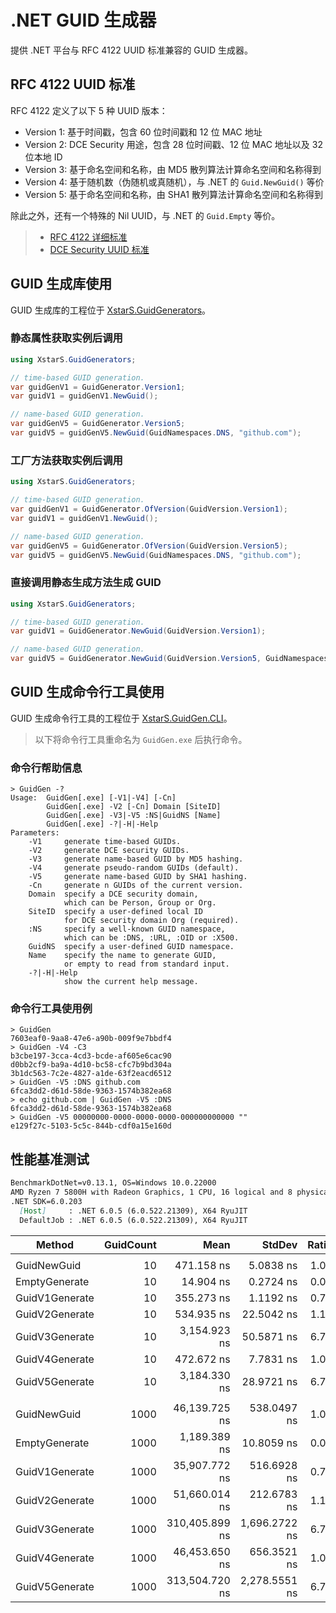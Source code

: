 ﻿# .NET GUID 生成器

提供 .NET 平台与 RFC 4122 UUID 标准兼容的 GUID 生成器。

## RFC 4122 UUID 标准

RFC 4122 定义了以下 5 种 UUID 版本：

* Version 1: 基于时间戳，包含 60 位时间戳和 12 位 MAC 地址
* Version 2: DCE Security 用途，包含 28 位时间戳、12 位 MAC 地址以及 32 位本地 ID
* Version 3: 基于命名空间和名称，由 MD5 散列算法计算命名空间和名称得到
* Version 4: 基于随机数（伪随机或真随机），与 .NET 的 `Guid.NewGuid()` 等价
* Version 5: 基于命名空间和名称，由 SHA1 散列算法计算命名空间和名称得到

除此之外，还有一个特殊的 Nil UUID，与 .NET 的 `Guid.Empty` 等价。

> * [RFC 4122 详细标准](http://www.webdav.org/specs/rfc4122.pdf)
> * [DCE Security UUID 标准](https://pubs.opengroup.org/onlinepubs/9696989899/chap5.htm)

## GUID 生成库使用

GUID 生成库的工程位于 [XstarS.GuidGenerators](XstarS.GuidGenerators)。

### 静态属性获取实例后调用

``` C#
using XstarS.GuidGenerators;

// time-based GUID generation.
var guidGenV1 = GuidGenerator.Version1;
var guidV1 = guidGenV1.NewGuid();

// name-based GUID generation.
var guidGenV5 = GuidGenerator.Version5;
var guidV5 = guidGenV5.NewGuid(GuidNamespaces.DNS, "github.com");
```

### 工厂方法获取实例后调用

``` C#
using XstarS.GuidGenerators;

// time-based GUID generation.
var guidGenV1 = GuidGenerator.OfVersion(GuidVersion.Version1);
var guidV1 = guidGenV1.NewGuid();

// name-based GUID generation.
var guidGenV5 = GuidGenerator.OfVersion(GuidVersion.Version5);
var guidV5 = guidGenV5.NewGuid(GuidNamespaces.DNS, "github.com");
```

### 直接调用静态生成方法生成 GUID

``` C#
using XstarS.GuidGenerators;

// time-based GUID generation.
var guidV1 = GuidGenerator.NewGuid(GuidVersion.Version1);

// name-based GUID generation.
var guidV5 = GuidGenerator.NewGuid(GuidVersion.Version5, GuidNamespaces.DNS, "github.com");
```

## GUID 生成命令行工具使用

GUID 生成命令行工具的工程位于 [XstarS.GuidGen.CLI](XstarS.GuidGen.CLI)。

> 以下将命令行工具重命名为 `GuidGen.exe` 后执行命令。

### 命令行帮助信息

``` CMD
> GuidGen -?
Usage:  GuidGen[.exe] [-V1|-V4] [-Cn]
        GuidGen[.exe] -V2 [-Cn] Domain [SiteID]
        GuidGen[.exe] -V3|-V5 :NS|GuidNS [Name]
        GuidGen[.exe] -?|-H|-Help
Parameters:
    -V1     generate time-based GUIDs.
    -V2     generate DCE security GUIDs.
    -V3     generate name-based GUID by MD5 hashing.
    -V4     generate pseudo-random GUIDs (default).
    -V5     generate name-based GUID by SHA1 hashing.
    -Cn     generate n GUIDs of the current version.
    Domain  specify a DCE security domain,
            which can be Person, Group or Org.
    SiteID  specify a user-defined local ID
            for DCE security domain Org (required).
    :NS     specify a well-known GUID namespace,
            which can be :DNS, :URL, :OID or :X500.
    GuidNS  specify a user-defined GUID namespace.
    Name    specify the name to generate GUID,
            or empty to read from standard input.
    -?|-H|-Help
            show the current help message.
```

### 命令行工具使用例

``` CMD
> GuidGen
7603eaf0-9aa8-47e6-a90b-009f9e7bbdf4
> GuidGen -V4 -C3
b3cbe197-3cca-4cd3-bcde-af605e6cac90
d0bb2cf9-ba9a-4d10-bc58-cfc7b9bd304a
3b1dc563-7c2e-4827-a1de-63f2eacd6512
> GuidGen -V5 :DNS github.com
6fca3dd2-d61d-58de-9363-1574b382ea68
> echo github.com | GuidGen -V5 :DNS
6fca3dd2-d61d-58de-9363-1574b382ea68
> GuidGen -V5 00000000-0000-0000-0000-000000000000 ""
e129f27c-5103-5c5c-844b-cdf0a15e160d
```

## 性能基准测试

``` Markdown
BenchmarkDotNet=v0.13.1, OS=Windows 10.0.22000
AMD Ryzen 7 5800H with Radeon Graphics, 1 CPU, 16 logical and 8 physical cores
.NET SDK=6.0.203
  [Host]     : .NET 6.0.5 (6.0.522.21309), X64 RyuJIT
  DefaultJob : .NET 6.0.5 (6.0.522.21309), X64 RyuJIT
```

|         Method | GuidCount |           Mean |        StdDev | Ratio | RatioSD |
|--------------- |----------:|---------------:|--------------:|------:|--------:|
|                |           |                |               |       |         |
|    GuidNewGuid |        10 |     471.158 ns |     5.0838 ns |  1.00 |    0.00 |
|  EmptyGenerate |        10 |      14.904 ns |     0.2724 ns |  0.03 |    0.00 |
| GuidV1Generate |        10 |     355.273 ns |     1.1192 ns |  0.75 |    0.01 |
| GuidV2Generate |        10 |     534.935 ns |    22.5042 ns |  1.14 |    0.05 |
| GuidV3Generate |        10 |   3,154.923 ns |    50.5871 ns |  6.70 |    0.12 |
| GuidV4Generate |        10 |     472.672 ns |     7.7831 ns |  1.00 |    0.02 |
| GuidV5Generate |        10 |   3,184.330 ns |    28.9721 ns |  6.74 |    0.08 |
|                |           |                |               |       |         |
|    GuidNewGuid |      1000 |  46,139.725 ns |   538.0497 ns |  1.00 |    0.00 |
|  EmptyGenerate |      1000 |   1,189.389 ns |    10.8059 ns |  0.03 |    0.00 |
| GuidV1Generate |      1000 |  35,907.772 ns |   516.6928 ns |  0.78 |    0.01 |
| GuidV2Generate |      1000 |  51,660.014 ns |   212.6783 ns |  1.12 |    0.01 |
| GuidV3Generate |      1000 | 310,405.899 ns | 1,696.2722 ns |  6.73 |    0.09 |
| GuidV4Generate |      1000 |  46,453.650 ns |   656.3521 ns |  1.01 |    0.02 |
| GuidV5Generate |      1000 | 313,504.720 ns | 2,278.5551 ns |  6.79 |    0.07 |
